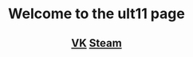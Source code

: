<h1 align="center">Welcome to the ult11 page</h1>
<h2 align="center"><a href="https://vk.com/ult11">VK</a> <a href="https://steamcommunity.com/groups/ult11team">Steam</a></h2>
